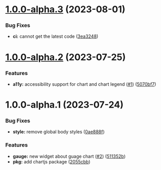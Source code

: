 # [1.0.0-alpha.3](https://github.com/momentum-design/momentum-widgets/compare/v1.0.0-alpha.2...v1.0.0-alpha.3) (2023-08-01)


### Bug Fixes

* **ci:** cannot get the latest code ([3ea3248](https://github.com/momentum-design/momentum-widgets/commit/3ea3248d75bb967b6454e2d0a631a6a0641e86e8))

# [1.0.0-alpha.2](https://github.com/momentum-design/momentum-widgets/compare/v1.0.0-alpha.1...v1.0.0-alpha.2) (2023-07-25)


### Features

* **a11y:** accessibility support for chart and chart legend ([#1](https://github.com/momentum-design/momentum-widgets/issues/1)) ([5070bf7](https://github.com/momentum-design/momentum-widgets/commit/5070bf7b3c71f5a956b3960030efc1177741cdd5))

# 1.0.0-alpha.1 (2023-07-24)


### Bug Fixes

* **style:** remove global body styles ([0ae888f](https://github.com/momentum-design/momentum-widgets/commit/0ae888fd1761b3c06409700960b9d8bc6e6c2242))


### Features

* **gauge:** new widget about guage chart ([#2](https://github.com/momentum-design/momentum-widgets/issues/2)) ([511352b](https://github.com/momentum-design/momentum-widgets/commit/511352b67c00b4f142b26d1a863c215eef34bc16))
* **pkg:** add chartjs package ([2055cbb](https://github.com/momentum-design/momentum-widgets/commit/2055cbbf82a200ed38fc3709bfeaabeecdbac2f0))
